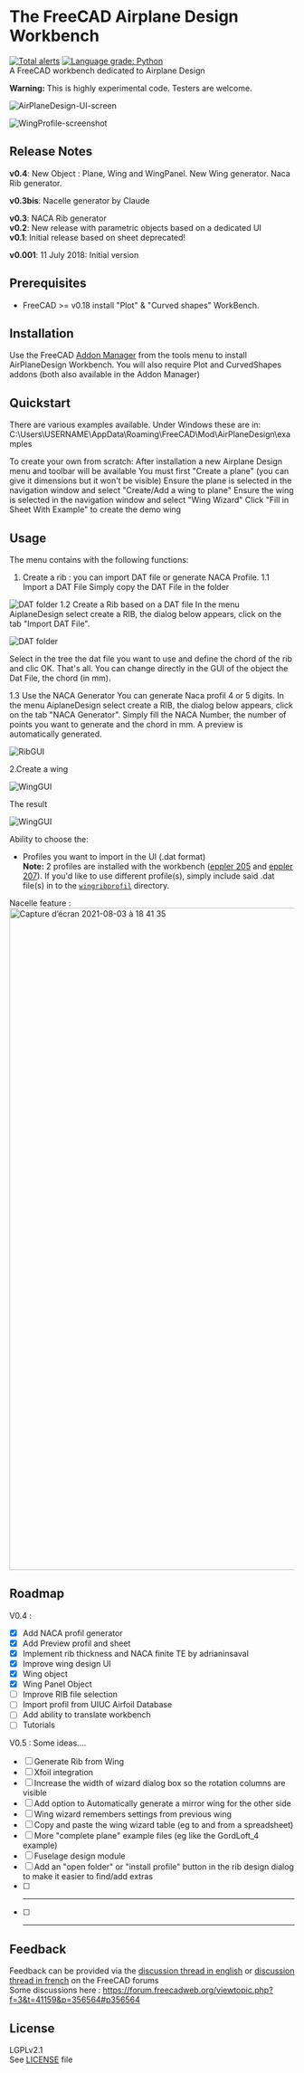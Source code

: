 # The FreeCAD Airplane Design Workbench
[![Total alerts](https://img.shields.io/lgtm/alerts/g/FredsFactory/FreeCAD_AirPlaneDesign.svg?logo=lgtm&logoWidth=18)](https://lgtm.com/projects/g/FredsFactory/FreeCAD_AirPlaneDesign/alerts/) [![Language grade: Python](https://img.shields.io/lgtm/grade/python/g/FredsFactory/FreeCAD_AirPlaneDesign.svg?logo=lgtm&logoWidth=18)](https://lgtm.com/projects/g/FredsFactory/FreeCAD_AirPlaneDesign/context:python)  
A FreeCAD workbench dedicated to Airplane Design  

**Warning:** This is highly experimental code. Testers are welcome.

![AirPlaneDesign-UI-screen](resources/WingResult.png)

![WingProfile-screenshot](resources/AirplaneDesign001.png)

## Release Notes
**v0.4**: 
New Object : Plane, Wing and WingPanel. 
New Wing generator.
Naca Rib generator.

**v0.3bis**: Nacelle generator by Claude

**v0.3**: NACA Rib generator  
**v0.2**: New release with parametric objects based on a dedicated UI  
**v0.1**: Initial release based on sheet  deprecated!

**v0.001**: 11 July 2018: Initial version

## Prerequisites
* FreeCAD >= v0.18
install "Plot"  & "Curved shapes" WorkBench.

## Installation
Use the FreeCAD [Addon Manager](https://github.com/FreeCAD/FreeCAD-addons#installing) from the tools menu to install AirPlaneDesign Workbench.
You will also require Plot and CurvedShapes addons (both also available in the Addon Manager)

## Quickstart
There are various examples available. Under Windows these are in: C:\Users\USERNAME\AppData\Roaming\FreeCAD\Mod\AirPlaneDesign\examples

To create your own from scratch:
After installation a new Airplane Design menu and toolbar will be available
You must first "Create a plane" (you can give it dimensions but it won't be visible)
Ensure the plane is selected in the navigation window and select "Create/Add a wing to plane"
Ensure the wing is selected in the navigation window and select "Wing Wizard"
Click "Fill in Sheet With Example" to create the demo wing

## Usage

The menu contains with the following functions:  
1. Create a rib : you can import DAT file or generate NACA Profile.
1.1 Import a DAT File
Simply copy the DAT File in the folder

![DAT folder](resources/Ribsfolder.png)
1.2 Create a Rib based on a DAT file
In the menu AiplaneDesign select create a RIB, the dialog below appears, click on the tab "Import DAT File".

![DAT folder](resources/RIBSGUI1.png)

Select in the tree the dat file you want to use and define the chord of the rib and clic OK. That's all.
You can change directly in the GUI of the object the Dat File, the chord (in mm). 

1.3 Use the NACA Generator
You can generate Naca profil 4 or 5 digits. In the menu AiplaneDesign select create a RIB, the dialog below appears, click on the tab "NACA Generator". Simply fill the NACA Number, the number of points you want to generate and the chord in mm. A preview is automatically generated. 

![RibGUI](resources/RibGUI.png)


2.Create a wing


![WingGUI](resources/WingGUI.png)

The result

![WingGUI](resources/WingResult.png)



Ability to choose the:  
* Profiles you want to import in the UI (.dat format)  
 **Note:** 2 profiles are installed with the workbench ([eppler 205](wingribprofil/e205.dat) and [eppler 207](wingribprofil/e207.dat)). If you'd like to use different profile(s), simply include said .dat file(s) in to the [`wingribprofil`](wingribprofil/) directory.
 


Nacelle feature :
<img width="1171" alt="Capture d’écran 2021-08-03 à 18 41 35" src="https://user-images.githubusercontent.com/34234759/128053909-fecf1893-7a50-4158-89cf-e6ef3cd580ff.png">


## Roadmap

V0.4 :
- [X] Add NACA profil generator
- [X] Add Preview profil and sheet
- [X] Implement rib thickness and NACA finite TE by adrianinsaval
- [X] Improve wing design UI
- [X] Wing object
- [X] Wing Panel Object
- [ ] Improve RIB file selection 
- [ ] Import profil from UIUC Airfoil Database
- [ ] Add ability to translate workbench
- [ ] Tutorials

V0.5 : Some ideas....
- [ ] Generate Rib from Wing
- [ ] Xfoil integration
- [ ] Increase the width of wizard dialog box so the rotation columns are visible
- [ ] Add option to Automatically generate a mirror wing for the other side
- [ ] Wing wizard remembers settings from previous wing
- [ ] Copy and paste the wing wizard table (eg to and from a spreadsheet)
- [ ] More "complete plane" example files (eg like the GordLoft_4 example)
- [ ] Fuselage design module
- [ ] Add an "open folder" or "install profile" button in the rib design dialog to make it easier to find/add extras
- [ ] ----------
- [ ] ----------

## Feedback
Feedback can be provided via the [discussion thread in english](https://forum.freecadweb.org/viewtopic.php?f=8&t=42208) or [discussion thread in french](https://forum.freecadweb.org/viewtopic.php?f=12&t=40376) on the FreeCAD forums  
Some discussions here : https://forum.freecadweb.org/viewtopic.php?f=3&t=41159&p=356564#p356564

## License
LGPLv2.1  
See [LICENSE](LICENSE) file


